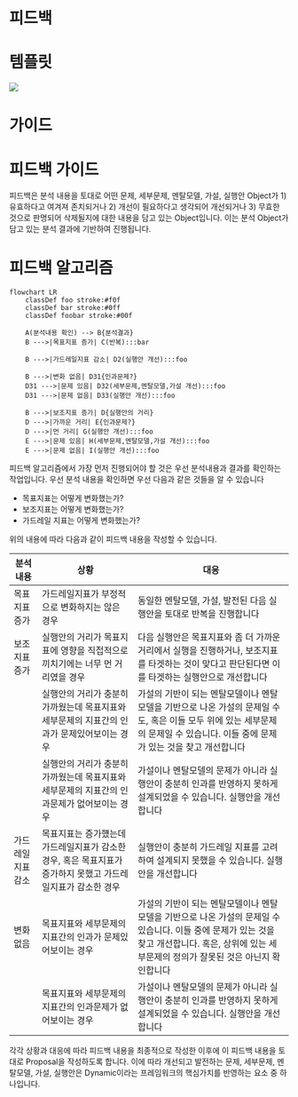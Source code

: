 # 피드백

# 템플릿

<img src = "../../resources/image/guide/feedback/1.png">

# 가이드

# 피드백 가이드

피드백은 분석 내용을 토대로 어떤 문제, 세부문제, 멘탈모델, 가설, 실행안 Object가 1) 유효하다고 여겨져 존치되거나 2) 개선이 필요하다고 생각되어 개선되거나 3) 무효한 것으로 판명되어 삭제될지에 대한 내용을 담고 있는 Object입니다. 이는 분석 Object가 담고 있는 분석 결과에 기반하여 진행됩니다.

# 피드백 알고리즘

```mermaid
flowchart LR
    classDef foo stroke:#f0f
    classDef bar stroke:#0ff
    classDef foobar stroke:#00f

    A(분석내용 확인) --> B{분석결과}
    B --->|목표지표 증가| C(반복):::bar

    B --->|가드레일지표 감소| D2(실행안 개선):::foo
    
    B --->|변화 없음| D31{인과문제?}
    D31 --->|문제 있음| D32(세부문제,멘탈모델,가설 개선):::foo
    D31 --->|문제 없음| D33(실행안 개선):::foo

    B --->|보조지표 증가| D{실행안의 거리}
    D --->|가까운 거리| E{인과문제?}
    D --->|먼 거리| G(실행안 개선):::foo
    E --->|문제 있음| H(세부문제,멘탈모델,가설 개선):::foo
    E --->|문제 없음| I(실행안 개선):::foo
```

피드백 알고리즘에서 가장 먼저 진행되어야 할 것은 우선 분석내용과 결과를 확인하는 작업입니다. 우선 분석 내용을 확인하면 우선 다음과 같은 것들을 알 수 있습니다

- 목표지표는 어떻게 변화했는가?
- 보조지표는 어떻게 변화했는가?
- 가드레일 지표는 어떻게 변화했는가?

위의 내용에 따라 다음과 같이 피드백 내용을 작성할 수 있습니다.

| **분석내용** | **상황** | **대응** |
| --- | --- | --- |
| 목표지표 증가 | 가드레일지표가 부정적으로 변화하지는 않은 경우 | 동일한 멘탈모델, 가설, 발전된 다음 실행안을 토대로 반복을 진행합니다 |
| 보조지표 증가 | 실행안의 거리가 목표지표에 영향을 직접적으로 끼치기에는 너무 먼 거리였을 경우 | 다음 실행안은 목표지표와 좀 더 가까운 거리에서 실행을 진행하거나, 보조지표를 타겟하는 것이 맞다고 판단된다면 이를 타겟하는 실행안으로 개선합니다 |
|  | 실행안의 거리가 충분히 가까웠는데 목표지표와 세부문제의 지표간의 인과가 문제있어보이는 경우 | 가설의 기반이 되는 멘탈모델이나 멘탈모델을 기반으로 나온 가설의 문제일 수도, 혹은 이들 모두 위에 있는 세부문제의 문제일 수 있습니다. 이들 중에 문제가 있는 것을 찾고 개선합니다 |
|  | 실행안의 거리가 충분히 가까웠는데 목표지표와 세부문제의 지표간의 인과문제가 없어보이는 경우 | 가설이나 멘탈모델의 문제가 아니라 실행안이 충분히 인과를 반영하지 못하게 설계되었을 수 있습니다. 실행안을 개선합니다 |
| 가드레일지표 감소 | 목표지표는 증가헀는데 가드레일지표가 감소한 경우, 혹은 목표지표가 증가하지 못했고 가드레일지표가 감소한 경우 | 실행안이 충분히 가드레일 지표를 고려하여 설계되지 못했을 수 있습니다. 실행안을 개선합니다 |
| 변화없음 | 목표지표와 세부문제의 지표간의 인과가 문제있어보이는 경우 | 가설의 기반이 되는 멘탈모델이나 멘탈모델을 기반으로 나온 가설의 문제일 수 있습니다. 이들 중에 문제가 있는 것을 찾고 개선합니다. 혹은, 상위에 있는 세부문제의 정의가 잘못된 것은 아닌지 확인합니다 |
|  | 목표지표와 세부문제의 지표간의 인과문제가 없어보이는 경우 | 가설이나 멘탈모델의 문제가 아니라 실행안이 충분히 인과를 반영하지 못하게 설계되었을 수 있습니다. 실행안을 개선합니다 |

각각 상황과 대응에 따라 피드백 내용을 최종적으로 작성한 이후에 이 피드백 내용을 토대로 Proposal을 작성하도록 합니다. 이에 따라 개선되고 발전하는 문제, 세부문제, 멘탈모델, 가설, 실행안은 Dynamic이라는 프레임워크의 핵심가치를 반영하는 요소 중 하나입니다.